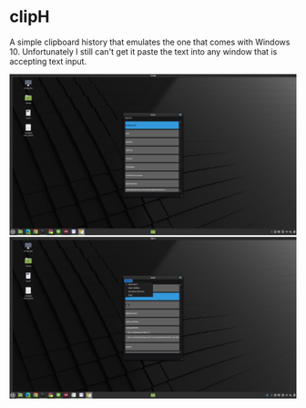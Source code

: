 # clipH
A simple clipboard history that emulates the one that comes with Windows 10. Unfortunately I still can't get it paste the text into any window that is accepting text input.

![](https://raw.githubusercontent.com/hbtalha/clipH/main/Screenshot1.png)
![](https://raw.githubusercontent.com/hbtalha/clipH/main/screens.png)


